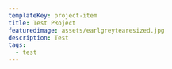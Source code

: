 ```yaml
---
templateKey: project-item
title: Test PRoject
featuredimage: assets/earlgreytearesized.jpg
description: Test
tags:
  - test
---
```

